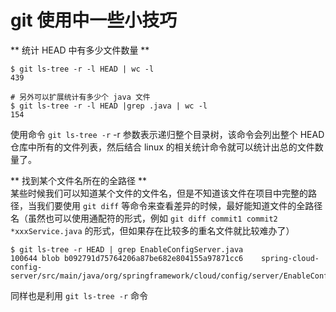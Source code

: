 # git 使用中一些小技巧

** 统计 HEAD 中有多少文件数量 **  
``` shell
$ git ls-tree -r -l HEAD | wc -l
439

# 另外可以扩展统计有多少个 java 文件
$ git ls-tree -r -l HEAD |grep .java | wc -l
154
```
使用命令 `git ls-tree -r` -r 参数表示递归整个目录树，该命令会列出整个 HEAD 仓库中所有的文件列表，然后结合 linux 的相关统计命令就可以统计出总的文件数量了。  


** 找到某个文件名所在的全路径 **  
某些时候我们可以知道某个文件的文件名，但是不知道该文件在项目中完整的路径，当我们要使用 `git diff` 等命令来查看差异的时候，最好能知道文件的全路径名（虽然也可以使用通配符的形式，例如 `git diff commit1 commit2 *xxxService.java` 的形式，但如果存在比较多的重名文件就比较难办了）
``` shell
$ git ls-tree -r HEAD | grep EnableConfigServer.java
100644 blob b092791d75764206a87be682e804155a97871cc6    spring-cloud-config-server/src/main/java/org/springframework/cloud/config/server/EnableConfigServer.java
```
同样也是利用 `git ls-tree -r` 命令
